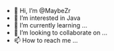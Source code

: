 - 👋 Hi, I’m @MaybeZr
- 👀 I’m interested in Java
- 🌱 I’m currently learning ...
- 💞️ I’m looking to collaborate on ...
- 📫 How to reach me ...

<!---
MaybeZr/MaybeZr is a ✨ special ✨ repository because its `README.md` (this file) appears on your GitHub profile.
You can click the Preview link to take a look at your changes.
--->

